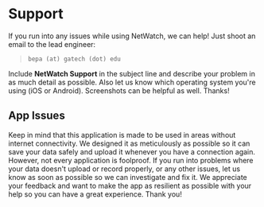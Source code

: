 
# Support

If you run into any issues while using NetWatch, we can help! Just shoot an email to the lead engineer:
> `bepa (at) gatech (dot) edu` 

Include **NetWatch Support** in the subject line and describe your problem in as much detail as possible. Also let us know which operating system you're using (iOS or Android). Screenshots can be helpful as well. Thanks!

## App Issues
Keep in mind that this application is made to be used in areas without internet connectivity. We designed it as meticulously as possible so it can save your data safely and upload it whenever you have a connection again. However, not every application is foolproof. If you run into problems where your data doesn't upload or record properly, or any other issues, let us know as soon as possible so we can investigate and fix it. We appreciate your feedback and want to make the app as resilient as possible with your help so you can have a great experience. Thank you!
